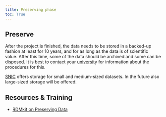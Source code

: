 ```yaml
---
title: Preserving phase
toc: True
---
```


## Preserve
<!-- About/intro to the phase, including link to RDMkit -->

After the project is finished, the data needs to be stored in a backed-up fashion at least for 10 years, and for as long as the data is of scientific value. After this time, some of the data should be archived and some can be disposed. It is best to contact your [university](/topics/policies) for information about the procedures for this.

[SNIC](https://www.snic.se/allocations/storage/) offers storage for small and medium-sized datasets. In the future also large-sized storage will be offered.

## Resources & Training
* [RDMkit on Preserving Data](https://rdmkit.elixir-europe.org/preserving)
